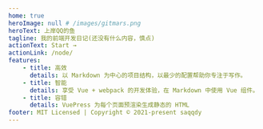 ```yaml
---
home: true
heroImage: null # /images/gitmars.png
heroText: 上岸QQ的鱼
tagline: 我的前端开发日记(还没有什么内容，慎点)
actionText: Start →
actionLink: /node/
features:
    - title: 高效
      details: 以 Markdown 为中心的项目结构，以最少的配置帮助你专注于写作。
    - title: 智能
      details: 享受 Vue + webpack 的开发体验，在 Markdown 中使用 Vue 组件。
    - title: 容错
      details: VuePress 为每个页面预渲染生成静态的 HTML
footer: MIT Licensed | Copyright © 2021-present saqqdy
---
```


